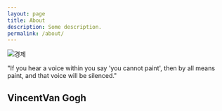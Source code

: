 ```yaml
---
layout: page
title: About
description: Some description.
permalink: /about/
---
```


<img itemprop="image" class="img-rounded" src="http://res.cloudinary.com/dk8luxahl/image/upload/c_fill,h_200,w_200/v1504971955/user.jpg" alt="경제">



"If you hear a voice within you say 'you cannot paint', then by all means paint, and that voice will be silenced."

## VincentVan Gogh
